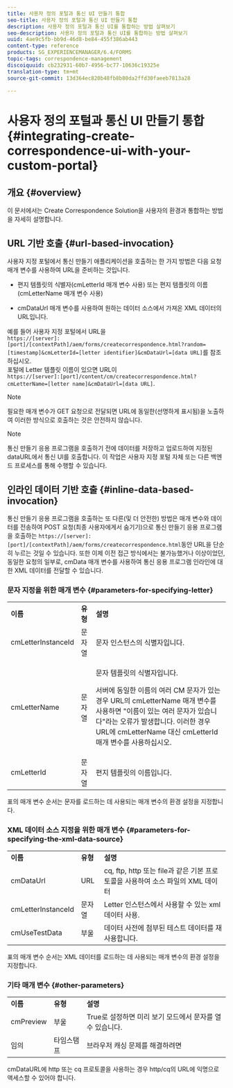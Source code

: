 ```yaml
---
title: 사용자 정의 포털과 통신 UI 만들기 통합
seo-title: 사용자 정의 포털과 통신 UI 만들기 통합
description: 사용자 정의 포털과 통신 UI를 통합하는 방법 살펴보기
seo-description: 사용자 정의 포털과 통신 UI를 통합하는 방법 살펴보기
uuid: 4ae9c5fb-bb9d-46d8-be84-455f386ab443
content-type: reference
products: SG_EXPERIENCEMANAGER/6.4/FORMS
topic-tags: correspondence-management
discoiquuid: cb232931-60b7-4956-bc77-10636c19325e
translation-type: tm+mt
source-git-commit: 13d364ec820b48fb8b80da2ffd30faeeb7813a28

---
```



# 사용자 정의 포털과 통신 UI 만들기 통합 {#integrating-create-correspondence-ui-with-your-custom-portal}

## 개요 {#overview}

이 문서에서는 Create Correspondence Solution을 사용자의 환경과 통합하는 방법을 자세히 설명합니다.

## URL 기반 호출 {#url-based-invocation}

사용자 지정 포털에서 통신 만들기 애플리케이션을 호출하는 한 가지 방법은 다음 요청 매개 변수를 사용하여 URL을 준비하는 것입니다.

* 편지 템플릿의 식별자(cmLetterId 매개 변수 사용) 또는 편지 템플릿의 이름(cmLetterName 매개 변수 사용)

* cmDataUrl 매개 변수를 사용하여 원하는 데이터 소스에서 가져온 XML 데이터의 URL입니다.

예를 들어 사용자 지정 포털에서 URL을\
`https://[server]:[port]/[contextPath]/aem/forms/createcorrespondence.html?random=[timestamp]&cmLetterId=[letter identifier]&cmDataUrl=[data URL]`를 참조하십시오.\
포털에 Letter 템플릿 이름이 있으면 URL이\
`https://[server]:[port]/content/cm/createcorrespondence.html?cmLetterName=[letter name]&cmDataUrl=[data URL]`.

>[!NOTE]
>
>필요한 매개 변수가 GET 요청으로 전달되면 URL에 동일한(선명하게 표시됨)을 노출하여 이러한 방식으로 호출하는 것은 안전하지 않습니다.

>[!NOTE]
>
>통신 만들기 응용 프로그램을 호출하기 전에 데이터를 저장하고 업로드하여 지정된 dataURL에서 통신 UI를 호출합니다. 이 작업은 사용자 지정 포털 자체 또는 다른 백엔드 프로세스를 통해 수행할 수 있습니다.

## 인라인 데이터 기반 호출 {#inline-data-based-invocation}

통신 만들기 응용 프로그램을 호출하는 또 다른(및 더 안전한) 방법은 매개 변수와 데이터를 전송하여 POST 요청(최종 사용자에게서 숨기기)으로 통신 만들기 응용 프로그램을 호출하는 `https://[server]:[port]/[contextPath]/aem/forms/createcorrespondence.html`동안 URL을 단순히 누르는 것일 수 있습니다. 또한 이제 이전 접근 방식에서는 불가능했거나 이상이었던, 동일한 요청의 일부로, cmData 매개 변수를 사용하여 통신 응용 프로그램 인라인에 대한 XML 데이터를 전달할 수 있습니다.

### 문자 지정을 위한 매개 변수 {#parameters-for-specifying-letter}

<table> 
 <tbody>
  <tr>
   <td><strong>이름</strong></td> 
   <td><strong>유형</strong></td> 
   <td><strong>설명</strong></td> 
  </tr>
  <tr>
   <td>cmLetterInstanceId</td> 
   <td>문자열</td> 
   <td>문자 인스턴스의 식별자입니다.</td> 
  </tr>
  <tr>
   <td>cmLetterName</td> 
   <td>문자열</td> 
   <td><p>문자 템플릿의 식별자입니다. </p> <p>서버에 동일한 이름의 여러 CM 문자가 있는 경우 URL의 cmLetterName 매개 변수를 사용하면 "이름이 있는 여러 문자가 있습니다"라는 오류가 발생합니다. 이러한 경우 URL에 cmLetterName 대신 cmLetterId 매개 변수를 사용하십시오.</p> </td> 
  </tr>
  <tr>
   <td>cmLetterId</td> 
   <td>문자열</td> 
   <td>편지 템플릿의 이름입니다.</td> 
  </tr>
 </tbody>
</table>

표의 매개 변수 순서는 문자를 로드하는 데 사용되는 매개 변수의 환경 설정을 지정합니다.

### XML 데이터 소스 지정을 위한 매개 변수 {#parameters-for-specifying-the-xml-data-source}

<table> 
 <tbody>
  <tr>
   <td><strong>이름</strong></td> 
   <td><strong>유형</strong></td> 
   <td><strong>설명</strong></td> 
  </tr>
  <tr>
   <td>cmDataUrl<br /> </td> 
   <td>URL</td> 
   <td>cq, ftp, http 또는 file과 같은 기본 프로토콜을 사용하여 소스 파일의 XML 데이터<br /> </td> 
  </tr>
  <tr>
   <td>cmLetterInstanceId</td> 
   <td>문자열</td> 
   <td>Letter 인스턴스에서 사용할 수 있는 xml 데이터 사용.</td> 
  </tr>
  <tr>
   <td>cmUseTestData</td> 
   <td>부울</td> 
   <td>데이터 사전에 첨부된 테스트 데이터를 재사용합니다.</td> 
  </tr>
 </tbody>
</table>

표의 매개 변수 순서는 XML 데이터를 로드하는 데 사용되는 매개 변수의 환경 설정을 지정합니다.

### 기타 매개 변수 {#other-parameters}

<table> 
 <tbody>
  <tr>
   <td><strong>이름</strong></td> 
   <td><strong>유형</strong></td> 
   <td><strong>설명</strong></td> 
  </tr>
  <tr>
   <td>cmPreview<br /> </td> 
   <td>부울</td> 
   <td>True로 설정하면 미리 보기 모드에서 문자를 열 수 있습니다.<br /> </td> 
  </tr>
  <tr>
   <td>임의</td> 
   <td>타임스탬프</td> 
   <td>브라우저 캐싱 문제를 해결하려면</td> 
  </tr>
 </tbody>
</table>

cmDataURL에 http 또는 cq 프로토콜을 사용하는 경우 http/cq의 URL에 익명으로 액세스할 수 있어야 합니다.
